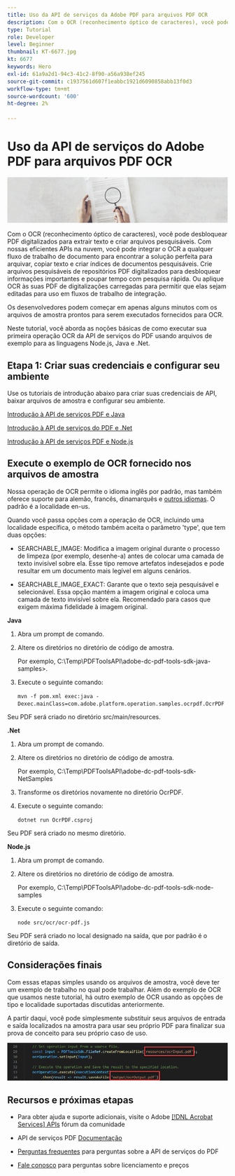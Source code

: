 ```yaml
---
title: Uso da API de serviços da Adobe PDF para arquivos PDF OCR
description: Com o OCR (reconhecimento óptico de caracteres), você pode desbloquear PDF digitalizados para extrair texto e criar arquivos pesquisáveis
type: Tutorial
role: Developer
level: Beginner
thumbnail: KT-6677.jpg
kt: 6677
keywords: Hero
exl-id: 61a9a2d1-94c3-41c2-8f90-a56a938ef245
source-git-commit: c1937561d607f1eabbc1921d6090858abb13f0d3
workflow-type: tm+mt
source-wordcount: '600'
ht-degree: 2%

---
```


# Uso da API de serviços do Adobe PDF para arquivos PDF OCR

![Criar imagem de PDF Hero](assets/OCR_hero.jpg)

Com o OCR (reconhecimento óptico de caracteres), você pode desbloquear PDF digitalizados para extrair texto e criar arquivos pesquisáveis. Com nossas eficientes APIs na nuvem, você pode integrar o OCR a qualquer fluxo de trabalho de documento para encontrar a solução perfeita para arquivar, copiar texto e criar índices de documentos pesquisáveis. Crie arquivos pesquisáveis de repositórios PDF digitalizados para desbloquear informações importantes e poupar tempo com pesquisa rápida. Ou aplique OCR às suas PDF de digitalizações carregadas para permitir que elas sejam editadas para uso em fluxos de trabalho de integração.

Os desenvolvedores podem começar em apenas alguns minutos com os arquivos de amostra prontos para serem executados fornecidos para OCR.

Neste tutorial, você aborda as noções básicas de como executar sua primeira operação OCR da API de serviços do PDF usando arquivos de exemplo para as linguagens Node.js, Java e .Net.

## Etapa 1: Criar suas credenciais e configurar seu ambiente

Use os tutoriais de introdução abaixo para criar suas credenciais de API, baixar arquivos de amostra e configurar seu ambiente.

[Introdução à API de serviços PDF e Java](gettingstartedjava.md)

[Introdução à API de serviços do PDF e .Net](gettingstartednet.md)

[Introdução à API de serviços PDF e Node.js](createpdffromhtml.md)

## Execute o exemplo de OCR fornecido nos arquivos de amostra

Nossa operação de OCR permite o idioma inglês por padrão, mas também oferece suporte para alemão, francês, dinamarquês e [outros idiomas](https://opensource.adobe.com/pdftools-sdk-docs/release/latest/howtos.html#ocr-with-explicit-language). O padrão é a localidade en-us.

Quando você passa opções com a operação de OCR, incluindo uma localidade específica, o método também aceita o parâmetro &#39;type&#39;, que tem duas opções:

* SEARCHABLE_IMAGE: Modifica a imagem original durante o processo de limpeza (por exemplo, desenhe-a) antes de colocar uma camada de texto invisível sobre ela. Esse tipo remove artefatos indesejados e pode resultar em um documento mais legível em alguns cenários.

* SEARCHABLE_IMAGE_EXACT: Garante que o texto seja pesquisável e selecionável. Essa opção mantém a imagem original e coloca uma camada de texto invisível sobre ela. Recomendado para casos que exigem máxima fidelidade à imagem original.

**Java**

1. Abra um prompt de comando.

1. Altere os diretórios no diretório de código de amostra.

   Por exemplo, C:\Temp\PDFToolsAPI\adobe-dc-pdf-tools-sdk-java-samples>.

1. Execute o seguinte comando:

   `mvn -f pom.xml exec:java -Dexec.mainClass=com.adobe.platform.operation.samples.ocrpdf.OcrPDF`

Seu PDF será criado no diretório src/main/resources.

**.Net**

1. Abra um prompt de comando.

1. Altere os diretórios no diretório de código de amostra.

   Por exemplo, C:\Temp\PDFToolsAPI\adobe-dc-pdf-tools-sdk-NetSamples

1. Transforme os diretórios novamente no diretório OcrPDF.

1. Execute o seguinte comando:

   `dotnet run OcrPDF.csproj`

Seu PDF será criado no mesmo diretório.

**Node.js**

1. Abra um prompt de comando.

1. Altere os diretórios no diretório de código de amostra.

   Por exemplo, C:\Temp\PDFToolsAPI\adobe-dc-pdf-tools-sdk-node-samples

1. Execute o seguinte comando:

   `node src/ocr/ocr-pdf.js`

Seu PDF será criado no local designado na saída, que por padrão é o diretório de saída.

## Considerações finais

Com essas etapas simples usando os arquivos de amostra, você deve ter um exemplo de trabalho no qual pode trabalhar. Além do exemplo de OCR que usamos neste tutorial, há outro exemplo de OCR usando as opções de tipo e localidade suportadas discutidas anteriormente.

A partir daqui, você pode simplesmente substituir seus arquivos de entrada e saída localizados na amostra para usar seu próprio PDF para finalizar sua prova de conceito para seu próprio caso de uso.

![Prova de conceito](assets/OCR_poc.png)

## Recursos e próximas etapas

* Para obter ajuda e suporte adicionais, visite o Adobe [[!DNL Acrobat Services] APIs](https://community.adobe.com/t5/document-cloud-sdk/bd-p/Document-Cloud-SDK?page=1&amp;sort=latest_replies&amp;filter=all) fórum da comunidade

* API de serviços PDF [Documentação](https://www.adobe.com/go/pdftoolsapi_doc)

* [Perguntas frequentes](https://community.adobe.com/t5/document-cloud-sdk/faq-for-document-services-pdf-tools-api/m-p/10726197) para perguntas sobre a API de serviços do PDF

* [Fale conosco](https://www.adobe.com/go/pdftoolsapi_requestform) para perguntas sobre licenciamento e preços
